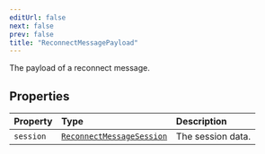 ```yaml
---
editUrl: false
next: false
prev: false
title: "ReconnectMessagePayload"
---
```


The payload of a reconnect message.

## Properties

| Property | Type | Description |
| :------ | :------ | :------ |
| `session` | [`ReconnectMessageSession`](/api/eventsub/interfaces/reconnectmessagesession/) | The session data. |
